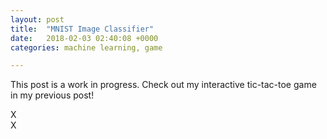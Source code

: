```yaml
---
layout: post
title:  "MNIST Image Classifier"
date:   2018-02-03 02:40:08 +0000
categories: machine learning, game

---
```


<html>
<body class = 'post2'>
    <p>This post is a work in progress. Check out my interactive tic-tac-toe game in my previous post!</p>
    <div class = 'post2 board'>
        <div class='cell' data-indx = "0" >X</div>
        <div class='cell' data-indx = "1" >X</div>
        <div class='cell' data-indx = "2" ></div>
        <div class='cell' data-indx = "3" ></div>
        <div class='cell' data-indx = "4" ></div>
        <div class='cell' data-indx = "5" ></div>
        <div class='cell' data-indx = "6" ></div>
        <div class='cell' data-indx = "7" ></div>
        <div class='cell' data-indx = "8" ></div>
        <div class='cell' data-indx = "9" ></div>
        <div class='cell' data-indx = "10" ></div>
        <div class='cell' data-indx = "11" ></div>
        <div class='cell' data-indx = "12" ></div>
        <div class='cell' data-indx = "13" ></div>
        <div class='cell' data-indx = "14" ></div>
        <div class='cell' data-indx = "15" ></div>
        <div class='cell' data-indx = "16" ></div>
        <div class='cell' data-indx = "17" ></div>
        <div class='cell' data-indx = "18" ></div>
        <div class='cell' data-indx = "19" ></div>
        <div class='cell' data-indx = "20" ></div>
        <div class='cell' data-indx = "21" ></div>
        <div class='cell' data-indx = "22" ></div>
        <div class='cell' data-indx = "23" ></div>
        <div class='cell' data-indx = "24" ></div>
        <div class='cell' data-indx = "25" ></div>
        <div class='cell' data-indx = "26" ></div>
        <div class='cell' data-indx = "27" ></div>
        <div class='cell' data-indx = "28" ></div>
        <div class='cell' data-indx = "29" ></div>
        <div class='cell' data-indx = "30" ></div>
        <div class='cell' data-indx = "31" ></div>
        <div class='cell' data-indx = "32" ></div>
        <div class='cell' data-indx = "33" ></div>
        <div class='cell' data-indx = "34" ></div>
        <div class='cell' data-indx = "35" ></div>
        <div class='cell' data-indx = "36" ></div>
        <div class='cell' data-indx = "37" ></div>
        <div class='cell' data-indx = "38" ></div>
        <div class='cell' data-indx = "39" ></div>
        <div class='cell' data-indx = "40" ></div>
        <div class='cell' data-indx = "41" ></div>
        <div class='cell' data-indx = "42" ></div>
        <div class='cell' data-indx = "43" ></div>
        <div class='cell' data-indx = "44" ></div>
        <div class='cell' data-indx = "45" ></div>
        <div class='cell' data-indx = "46" ></div>
        <div class='cell' data-indx = "47" ></div>
        <div class='cell' data-indx = "48" ></div>
        <div class='cell' data-indx = "49" ></div>
        <div class='cell' data-indx = "50" ></div>
        <div class='cell' data-indx = "51" ></div>
        <div class='cell' data-indx = "52" ></div>
        <div class='cell' data-indx = "53" ></div>
        <div class='cell' data-indx = "54" ></div>
        <div class='cell' data-indx = "55" ></div>
        <div class='cell' data-indx = "56" ></div>
        <div class='cell' data-indx = "57" ></div>
        <div class='cell' data-indx = "58" ></div>
        <div class='cell' data-indx = "59" ></div>
        <div class='cell' data-indx = "60" ></div>
        <div class='cell' data-indx = "61" ></div>
        <div class='cell' data-indx = "62" ></div>
        <div class='cell' data-indx = "63" ></div>
        <div class='cell' data-indx = "64" ></div>
        <div class='cell' data-indx = "65" ></div>
        <div class='cell' data-indx = "66" ></div>
        <div class='cell' data-indx = "67" ></div>
        <div class='cell' data-indx = "68" ></div>
        <div class='cell' data-indx = "69" ></div>
        <div class='cell' data-indx = "70" ></div>
        <div class='cell' data-indx = "71" ></div>
        <div class='cell' data-indx = "72" ></div>
        <div class='cell' data-indx = "73" ></div>
        <div class='cell' data-indx = "74" ></div>
        <div class='cell' data-indx = "75" ></div>
        <div class='cell' data-indx = "76" ></div>
        <div class='cell' data-indx = "77" ></div>
        <div class='cell' data-indx = "78" ></div>
        <div class='cell' data-indx = "79" ></div>
        <div class='cell' data-indx = "80" ></div>
        <div class='cell' data-indx = "81" ></div>
        <div class='cell' data-indx = "82" ></div>
        <div class='cell' data-indx = "83" ></div>
        <div class='cell' data-indx = "84" ></div>
        <div class='cell' data-indx = "85" ></div>
        <div class='cell' data-indx = "86" ></div>
        <div class='cell' data-indx = "87" ></div>
        <div class='cell' data-indx = "88" ></div>
        <div class='cell' data-indx = "89" ></div>
        <div class='cell' data-indx = "90" ></div>
        <div class='cell' data-indx = "91" ></div>
        <div class='cell' data-indx = "92" ></div>
        <div class='cell' data-indx = "93" ></div>
        <div class='cell' data-indx = "94" ></div>
        <div class='cell' data-indx = "95" ></div>
        <div class='cell' data-indx = "96" ></div>
        <div class='cell' data-indx = "97" ></div>
        <div class='cell' data-indx = "98" ></div>
        <div class='cell' data-indx = "99" ></div>
        <div class='cell' data-indx = "100" ></div>
        <div class='cell' data-indx = "102" ></div>
        <div class='cell' data-indx = "103" ></div>
        <div class='cell' data-indx = "104" ></div>
        <div class='cell' data-indx = "105" ></div>
        <div class='cell' data-indx = "106" ></div>
        <div class='cell' data-indx = "107" ></div>
        <div class='cell' data-indx = "108" ></div>
        <div class='cell' data-indx = "109" ></div>
        <div class='cell' data-indx = "110" ></div>
        <div class='cell' data-indx = "111" ></div>
        <div class='cell' data-indx = "112" ></div>
        <div class='cell' data-indx = "113" ></div>
        <div class='cell' data-indx = "114" ></div>
        <div class='cell' data-indx = "115" ></div>
        <div class='cell' data-indx = "116" ></div>
        <div class='cell' data-indx = "117" ></div>
        <div class='cell' data-indx = "118" ></div>
        <div class='cell' data-indx = "119" ></div>
        <div class='cell' data-indx = "120" ></div>
        <div class='cell' data-indx = "121" ></div>
        <div class='cell' data-indx = "122" ></div>
        <div class='cell' data-indx = "123" ></div>
        <div class='cell' data-indx = "124" ></div>
        <div class='cell' data-indx = "125" ></div>
        <div class='cell' data-indx = "126" ></div>
        <div class='cell' data-indx = "127" ></div>
        <div class='cell' data-indx = "128" ></div>
        <div class='cell' data-indx = "129" ></div>
        <div class='cell' data-indx = "130" ></div>
        <div class='cell' data-indx = "131" ></div>
        <div class='cell' data-indx = "132" ></div>
        <div class='cell' data-indx = "133" ></div>
        <div class='cell' data-indx = "134" ></div>
        <div class='cell' data-indx = "135" ></div>
        <div class='cell' data-indx = "136" ></div>
        <div class='cell' data-indx = "137" ></div>
        <div class='cell' data-indx = "138" ></div>
        <div class='cell' data-indx = "139" ></div>
        <div class='cell' data-indx = "140" ></div>
        <div class='cell' data-indx = "141" ></div>
        <div class='cell' data-indx = "142" ></div>
        <div class='cell' data-indx = "143" ></div>
        <div class='cell' data-indx = "144" ></div>
        <div class='cell' data-indx = "145" ></div>
        <div class='cell' data-indx = "146" ></div>
        <div class='cell' data-indx = "147" ></div>
        <div class='cell' data-indx = "148" ></div>
        <div class='cell' data-indx = "149" ></div>
        <div class='cell' data-indx = "150" ></div>
        <div class='cell' data-indx = "151" ></div>
        <div class='cell' data-indx = "152" ></div>
        <div class='cell' data-indx = "153" ></div>
        <div class='cell' data-indx = "154" ></div>
        <div class='cell' data-indx = "155" ></div>
        <div class='cell' data-indx = "156" ></div>
        <div class='cell' data-indx = "157" ></div>
        <div class='cell' data-indx = "158" ></div>
        <div class='cell' data-indx = "159" ></div>
        <div class='cell' data-indx = "160" ></div>
        <div class='cell' data-indx = "161" ></div>
        <div class='cell' data-indx = "162" ></div>
        <div class='cell' data-indx = "163" ></div>
        <div class='cell' data-indx = "164" ></div>
        <div class='cell' data-indx = "165" ></div>
        <div class='cell' data-indx = "166" ></div>
        <div class='cell' data-indx = "167" ></div>
        <div class='cell' data-indx = "168" ></div>
        <div class='cell' data-indx = "169" ></div>
        <div class='cell' data-indx = "170" ></div>
        <div class='cell' data-indx = "171" ></div>
        <div class='cell' data-indx = "172" ></div>
        <div class='cell' data-indx = "173" ></div>
        <div class='cell' data-indx = "174" ></div>
        <div class='cell' data-indx = "175" ></div>
        <div class='cell' data-indx = "176" ></div>
        <div class='cell' data-indx = "177" ></div>
        <div class='cell' data-indx = "178" ></div>
        <div class='cell' data-indx = "179" ></div>
        <div class='cell' data-indx = "180" ></div>
        <div class='cell' data-indx = "181" ></div>
        <div class='cell' data-indx = "182" ></div>
        <div class='cell' data-indx = "183" ></div>
        <div class='cell' data-indx = "184" ></div>
        <div class='cell' data-indx = "185" ></div>
        <div class='cell' data-indx = "186" ></div>
        <div class='cell' data-indx = "187" ></div>
        <div class='cell' data-indx = "188" ></div>
        <div class='cell' data-indx = "189" ></div>
        <div class='cell' data-indx = "190" ></div>
        <div class='cell' data-indx = "191" ></div>
        <div class='cell' data-indx = "192" ></div>
        <div class='cell' data-indx = "193" ></div>
        <div class='cell' data-indx = "194" ></div>
        <div class='cell' data-indx = "195" ></div>
        <div class='cell' data-indx = "196" ></div>
        <div class='cell' data-indx = "197" ></div>
        <div class='cell' data-indx = "198" ></div>
        <div class='cell' data-indx = "199" ></div>
        <div class='cell' data-indx = "200" ></div>
        <div class='cell' data-indx = "201" ></div>
        <div class='cell' data-indx = "202" ></div>
        <div class='cell' data-indx = "203" ></div>
        <div class='cell' data-indx = "204" ></div>
        <div class='cell' data-indx = "205" ></div>
        <div class='cell' data-indx = "206" ></div>
        <div class='cell' data-indx = "207" ></div>
        <div class='cell' data-indx = "208" ></div>
        <div class='cell' data-indx = "209" ></div>
        <div class='cell' data-indx = "210" ></div>
        <div class='cell' data-indx = "211" ></div>
        <div class='cell' data-indx = "212" ></div>
        <div class='cell' data-indx = "213" ></div>
        <div class='cell' data-indx = "214" ></div>
        <div class='cell' data-indx = "215" ></div>
        <div class='cell' data-indx = "216" ></div>
        <div class='cell' data-indx = "217" ></div>
        <div class='cell' data-indx = "218" ></div>
        <div class='cell' data-indx = "219" ></div>
        <div class='cell' data-indx = "220" ></div>
        <div class='cell' data-indx = "221" ></div>
        <div class='cell' data-indx = "222" ></div>
        <div class='cell' data-indx = "223" ></div>
        <div class='cell' data-indx = "224" ></div>
        <div class='cell' data-indx = "225" ></div>
        <div class='cell' data-indx = "226" ></div>
        <div class='cell' data-indx = "227" ></div>
        <div class='cell' data-indx = "228" ></div>
        <div class='cell' data-indx = "229" ></div>
        <div class='cell' data-indx = "230" ></div>
        <div class='cell' data-indx = "231" ></div>
        <div class='cell' data-indx = "232" ></div>
        <div class='cell' data-indx = "233" ></div>
        <div class='cell' data-indx = "234" ></div>
        <div class='cell' data-indx = "235" ></div>
        <div class='cell' data-indx = "236" ></div>
        <div class='cell' data-indx = "237" ></div>
        <div class='cell' data-indx = "238" ></div>
        <div class='cell' data-indx = "239" ></div>
        <div class='cell' data-indx = "240" ></div>
        <div class='cell' data-indx = "241" ></div>
        <div class='cell' data-indx = "242" ></div>
        <div class='cell' data-indx = "243" ></div>
        <div class='cell' data-indx = "244" ></div>
        <div class='cell' data-indx = "245" ></div>
        <div class='cell' data-indx = "246" ></div>
        <div class='cell' data-indx = "247" ></div>
        <div class='cell' data-indx = "248" ></div>
        <div class='cell' data-indx = "249" ></div>
        <div class='cell' data-indx = "250" ></div>
        <div class='cell' data-indx = "251" ></div>
        <div class='cell' data-indx = "252" ></div>
        <div class='cell' data-indx = "253" ></div>
        <div class='cell' data-indx = "254" ></div>
        <div class='cell' data-indx = "255" ></div>
        <div class='cell' data-indx = "256" ></div>
        <div class='cell' data-indx = "257" ></div>
        <div class='cell' data-indx = "258" ></div>
        <div class='cell' data-indx = "259" ></div>
        <div class='cell' data-indx = "260" ></div>
        <div class='cell' data-indx = "261" ></div>
        <div class='cell' data-indx = "262" ></div>
        <div class='cell' data-indx = "263" ></div>
        <div class='cell' data-indx = "264" ></div>
        <div class='cell' data-indx = "265" ></div>
        <div class='cell' data-indx = "266" ></div>
        <div class='cell' data-indx = "267" ></div>
        <div class='cell' data-indx = "268" ></div>
        <div class='cell' data-indx = "269" ></div>
        <div class='cell' data-indx = "270" ></div>
        <div class='cell' data-indx = "271" ></div>
        <div class='cell' data-indx = "272" ></div>
        <div class='cell' data-indx = "273" ></div>
        <div class='cell' data-indx = "274" ></div>
        <div class='cell' data-indx = "275" ></div>
        <div class='cell' data-indx = "276" ></div>
        <div class='cell' data-indx = "277" ></div>
        <div class='cell' data-indx = "278" ></div>
        <div class='cell' data-indx = "279" ></div>
        <div class='cell' data-indx = "280" ></div>
        <div class='cell' data-indx = "281" ></div>
        <div class='cell' data-indx = "282" ></div>
        <div class='cell' data-indx = "283" ></div>
        <div class='cell' data-indx = "284" ></div>
        <div class='cell' data-indx = "285" ></div>
        <div class='cell' data-indx = "286" ></div>
        <div class='cell' data-indx = "287" ></div>
        <div class='cell' data-indx = "288" ></div>
        <div class='cell' data-indx = "289" ></div>
        <div class='cell' data-indx = "290" ></div>
        <div class='cell' data-indx = "291" ></div>
        <div class='cell' data-indx = "292" ></div>
        <div class='cell' data-indx = "293" ></div>
        <div class='cell' data-indx = "294" ></div>
        <div class='cell' data-indx = "295" ></div>
        <div class='cell' data-indx = "296" ></div>
        <div class='cell' data-indx = "297" ></div>
        <div class='cell' data-indx = "298" ></div>
        <div class='cell' data-indx = "299" ></div>
        <div class='cell' data-indx = "300" ></div>
        <div class='cell' data-indx = "301" ></div>
        <div class='cell' data-indx = "302" ></div>
        <div class='cell' data-indx = "303" ></div>
        <div class='cell' data-indx = "304" ></div>
        <div class='cell' data-indx = "305" ></div>
        <div class='cell' data-indx = "306" ></div>
        <div class='cell' data-indx = "307" ></div>
        <div class='cell' data-indx = "308" ></div>
        <div class='cell' data-indx = "309" ></div>
        <div class='cell' data-indx = "310" ></div>
        <div class='cell' data-indx = "311" ></div>
        <div class='cell' data-indx = "312" ></div>
        <div class='cell' data-indx = "313" ></div>
        <div class='cell' data-indx = "314" ></div>
        <div class='cell' data-indx = "315" ></div>
        <div class='cell' data-indx = "316" ></div>
        <div class='cell' data-indx = "317" ></div>
        <div class='cell' data-indx = "318" ></div>
        <div class='cell' data-indx = "319" ></div>
        <div class='cell' data-indx = "320" ></div>
        <div class='cell' data-indx = "321" ></div>
        <div class='cell' data-indx = "322" ></div>
        <div class='cell' data-indx = "323" ></div>
        <div class='cell' data-indx = "324" ></div>
        <div class='cell' data-indx = "325" ></div>
        <div class='cell' data-indx = "326" ></div>
        <div class='cell' data-indx = "327" ></div>
        <div class='cell' data-indx = "328" ></div>
        <div class='cell' data-indx = "329" ></div>
        <div class='cell' data-indx = "330" ></div>
        <div class='cell' data-indx = "331" ></div>
        <div class='cell' data-indx = "332" ></div>
        <div class='cell' data-indx = "333" ></div>
        <div class='cell' data-indx = "334" ></div>
        <div class='cell' data-indx = "335" ></div>
        <div class='cell' data-indx = "336" ></div>
        <div class='cell' data-indx = "337" ></div>
        <div class='cell' data-indx = "338" ></div>
        <div class='cell' data-indx = "339" ></div>
        <div class='cell' data-indx = "340" ></div>
        <div class='cell' data-indx = "341" ></div>
        <div class='cell' data-indx = "342" ></div>
        <div class='cell' data-indx = "343" ></div>
        <div class='cell' data-indx = "344" ></div>
        <div class='cell' data-indx = "345" ></div>
        <div class='cell' data-indx = "346" ></div>
        <div class='cell' data-indx = "347" ></div>
        <div class='cell' data-indx = "348" ></div>
        <div class='cell' data-indx = "349" ></div>
        <div class='cell' data-indx = "350" ></div>
        <div class='cell' data-indx = "351" ></div>
        <div class='cell' data-indx = "352" ></div>
        <div class='cell' data-indx = "353" ></div>
        <div class='cell' data-indx = "354" ></div>
        <div class='cell' data-indx = "355" ></div>
        <div class='cell' data-indx = "356" ></div>
        <div class='cell' data-indx = "357" ></div>
        <div class='cell' data-indx = "358" ></div>
        <div class='cell' data-indx = "359" ></div>
        <div class='cell' data-indx = "360" ></div>
        <div class='cell' data-indx = "361" ></div>
        <div class='cell' data-indx = "362" ></div>
        <div class='cell' data-indx = "363" ></div>
        <div class='cell' data-indx = "364" ></div>
        <div class='cell' data-indx = "365" ></div>
        <div class='cell' data-indx = "366" ></div>
        <div class='cell' data-indx = "367" ></div>
        <div class='cell' data-indx = "368" ></div>
        <div class='cell' data-indx = "369" ></div>
        <div class='cell' data-indx = "370" ></div>
        <div class='cell' data-indx = "371" ></div>
        <div class='cell' data-indx = "372" ></div>
        <div class='cell' data-indx = "373" ></div>
        <div class='cell' data-indx = "374" ></div>
        <div class='cell' data-indx = "375" ></div>
        <div class='cell' data-indx = "376" ></div>
        <div class='cell' data-indx = "377" ></div>
        <div class='cell' data-indx = "378" ></div>
        <div class='cell' data-indx = "379" ></div>
        <div class='cell' data-indx = "380" ></div>
        <div class='cell' data-indx = "381" ></div>
        <div class='cell' data-indx = "382" ></div>
        <div class='cell' data-indx = "383" ></div>
        <div class='cell' data-indx = "384" ></div>
        <div class='cell' data-indx = "385" ></div>
        <div class='cell' data-indx = "386" ></div>
        <div class='cell' data-indx = "387" ></div>
        <div class='cell' data-indx = "388" ></div>
        <div class='cell' data-indx = "389" ></div>
        <div class='cell' data-indx = "390" ></div>
        <div class='cell' data-indx = "391" ></div>
        <div class='cell' data-indx = "392" ></div>
        <div class='cell' data-indx = "393" ></div>
        <div class='cell' data-indx = "394" ></div>
        <div class='cell' data-indx = "395" ></div>
        <div class='cell' data-indx = "396" ></div>
        <div class='cell' data-indx = "397" ></div>
        <div class='cell' data-indx = "398" ></div>
        <div class='cell' data-indx = "399" ></div>
        <div class='cell' data-indx = "400" ></div>
        <div class='cell' data-indx = "401" ></div>
        <div class='cell' data-indx = "402" ></div>
        <div class='cell' data-indx = "403" ></div>
        <div class='cell' data-indx = "404" ></div>
        <div class='cell' data-indx = "405" ></div>
        <div class='cell' data-indx = "406" ></div>
        <div class='cell' data-indx = "407" ></div>
        <div class='cell' data-indx = "408" ></div>
        <div class='cell' data-indx = "409" ></div>
        <div class='cell' data-indx = "410" ></div>
        <div class='cell' data-indx = "411" ></div>
        <div class='cell' data-indx = "412" ></div>
        <div class='cell' data-indx = "413" ></div>
        <div class='cell' data-indx = "414" ></div>
        <div class='cell' data-indx = "415" ></div>
        <div class='cell' data-indx = "416" ></div>
        <div class='cell' data-indx = "417" ></div>
        <div class='cell' data-indx = "418" ></div>
        <div class='cell' data-indx = "419" ></div>
        <div class='cell' data-indx = "420" ></div>
        <div class='cell' data-indx = "421" ></div>
        <div class='cell' data-indx = "422" ></div>
        <div class='cell' data-indx = "423" ></div>
        <div class='cell' data-indx = "424" ></div>
        <div class='cell' data-indx = "425" ></div>
        <div class='cell' data-indx = "426" ></div>
        <div class='cell' data-indx = "427" ></div>
        <div class='cell' data-indx = "428" ></div>
        <div class='cell' data-indx = "429" ></div>
        <div class='cell' data-indx = "430" ></div>
        <div class='cell' data-indx = "431" ></div>
        <div class='cell' data-indx = "432" ></div>
        <div class='cell' data-indx = "433" ></div>
        <div class='cell' data-indx = "434" ></div>
        <div class='cell' data-indx = "435" ></div>
        <div class='cell' data-indx = "436" ></div>
        <div class='cell' data-indx = "437" ></div>
        <div class='cell' data-indx = "438" ></div>
        <div class='cell' data-indx = "439" ></div>
        <div class='cell' data-indx = "440" ></div>
        <div class='cell' data-indx = "441" ></div>
        <div class='cell' data-indx = "442" ></div>
        <div class='cell' data-indx = "443" ></div>
        <div class='cell' data-indx = "444" ></div>
        <div class='cell' data-indx = "445" ></div>
        <div class='cell' data-indx = "446" ></div>
        <div class='cell' data-indx = "447" ></div>
        <div class='cell' data-indx = "448" ></div>
        <div class='cell' data-indx = "449" ></div>
        <div class='cell' data-indx = "450" ></div>
        <div class='cell' data-indx = "451" ></div>
        <div class='cell' data-indx = "452" ></div>
        <div class='cell' data-indx = "453" ></div>
        <div class='cell' data-indx = "454" ></div>
        <div class='cell' data-indx = "455" ></div>
        <div class='cell' data-indx = "456" ></div>
        <div class='cell' data-indx = "457" ></div>
        <div class='cell' data-indx = "458" ></div>
        <div class='cell' data-indx = "459" ></div>
        <div class='cell' data-indx = "460" ></div>
        <div class='cell' data-indx = "461" ></div>
        <div class='cell' data-indx = "462" ></div>
        <div class='cell' data-indx = "463" ></div>
        <div class='cell' data-indx = "464" ></div>
        <div class='cell' data-indx = "465" ></div>
        <div class='cell' data-indx = "466" ></div>
        <div class='cell' data-indx = "467" ></div>
        <div class='cell' data-indx = "468" ></div>
        <div class='cell' data-indx = "469" ></div>
        <div class='cell' data-indx = "470" ></div>
        <div class='cell' data-indx = "471" ></div>
        <div class='cell' data-indx = "472" ></div>
        <div class='cell' data-indx = "473" ></div>
        <div class='cell' data-indx = "474" ></div>
        <div class='cell' data-indx = "475" ></div>
        <div class='cell' data-indx = "476" ></div>
        <div class='cell' data-indx = "477" ></div>
        <div class='cell' data-indx = "478" ></div>
        <div class='cell' data-indx = "479" ></div>
        <div class='cell' data-indx = "480" ></div>
        <div class='cell' data-indx = "481" ></div>
        <div class='cell' data-indx = "482" ></div>
        <div class='cell' data-indx = "483" ></div>
        <div class='cell' data-indx = "484" ></div>
        <div class='cell' data-indx = "485" ></div>
        <div class='cell' data-indx = "486" ></div>
        <div class='cell' data-indx = "487" ></div>
        <div class='cell' data-indx = "488" ></div>
        <div class='cell' data-indx = "489" ></div>
        <div class='cell' data-indx = "490" ></div>
        <div class='cell' data-indx = "491" ></div>
        <div class='cell' data-indx = "492" ></div>
        <div class='cell' data-indx = "493" ></div>
        <div class='cell' data-indx = "494" ></div>
        <div class='cell' data-indx = "495" ></div>
        <div class='cell' data-indx = "496" ></div>
        <div class='cell' data-indx = "497" ></div>
        <div class='cell' data-indx = "498" ></div>
        <div class='cell' data-indx = "499" ></div>
        <div class='cell' data-indx = "500" ></div>
        <div class='cell' data-indx = "501" ></div>
        <div class='cell' data-indx = "502" ></div>
        <div class='cell' data-indx = "503" ></div>
        <div class='cell' data-indx = "504" ></div>
        <div class='cell' data-indx = "505" ></div>
        <div class='cell' data-indx = "506" ></div>
        <div class='cell' data-indx = "507" ></div>
        <div class='cell' data-indx = "508" ></div>
        <div class='cell' data-indx = "509" ></div>
        <div class='cell' data-indx = "510" ></div>
        <div class='cell' data-indx = "511" ></div>
        <div class='cell' data-indx = "512" ></div>
        <div class='cell' data-indx = "513" ></div>
        <div class='cell' data-indx = "514" ></div>
        <div class='cell' data-indx = "515" ></div>
        <div class='cell' data-indx = "516" ></div>
        <div class='cell' data-indx = "517" ></div>
        <div class='cell' data-indx = "518" ></div>
        <div class='cell' data-indx = "519" ></div>
        <div class='cell' data-indx = "520" ></div>
        <div class='cell' data-indx = "521" ></div>
        <div class='cell' data-indx = "522" ></div>
        <div class='cell' data-indx = "523" ></div>
        <div class='cell' data-indx = "524" ></div>
        <div class='cell' data-indx = "525" ></div>
        <div class='cell' data-indx = "526" ></div>
        <div class='cell' data-indx = "527" ></div>
        <div class='cell' data-indx = "528" ></div>
        <div class='cell' data-indx = "529" ></div>
        <div class='cell' data-indx = "530" ></div>
        <div class='cell' data-indx = "531" ></div>
        <div class='cell' data-indx = "532" ></div>
        <div class='cell' data-indx = "533" ></div>
        <div class='cell' data-indx = "534" ></div>
        <div class='cell' data-indx = "535" ></div>
        <div class='cell' data-indx = "536" ></div>
        <div class='cell' data-indx = "537" ></div>
        <div class='cell' data-indx = "538" ></div>
        <div class='cell' data-indx = "539" ></div>
        <div class='cell' data-indx = "540" ></div>
        <div class='cell' data-indx = "541" ></div>
        <div class='cell' data-indx = "542" ></div>
        <div class='cell' data-indx = "543" ></div>
        <div class='cell' data-indx = "544" ></div>
        <div class='cell' data-indx = "545" ></div>
        <div class='cell' data-indx = "546" ></div>
        <div class='cell' data-indx = "547" ></div>
        <div class='cell' data-indx = "548" ></div>
        <div class='cell' data-indx = "549" ></div>
        <div class='cell' data-indx = "550" ></div>
        <div class='cell' data-indx = "551" ></div>
        <div class='cell' data-indx = "552" ></div>
        <div class='cell' data-indx = "553" ></div>
        <div class='cell' data-indx = "554" ></div>
        <div class='cell' data-indx = "555" ></div>
        <div class='cell' data-indx = "556" ></div>
        <div class='cell' data-indx = "557" ></div>
        <div class='cell' data-indx = "558" ></div>
        <div class='cell' data-indx = "559" ></div>
        <div class='cell' data-indx = "560" ></div>
        <div class='cell' data-indx = "561" ></div>
        <div class='cell' data-indx = "562" ></div>
        <div class='cell' data-indx = "563" ></div>
        <div class='cell' data-indx = "564" ></div>
        <div class='cell' data-indx = "565" ></div>
        <div class='cell' data-indx = "566" ></div>
        <div class='cell' data-indx = "567" ></div>
        <div class='cell' data-indx = "568" ></div>
        <div class='cell' data-indx = "569" ></div>
        <div class='cell' data-indx = "570" ></div>
        <div class='cell' data-indx = "571" ></div>
        <div class='cell' data-indx = "572" ></div>
        <div class='cell' data-indx = "573" ></div>
        <div class='cell' data-indx = "574" ></div>
        <div class='cell' data-indx = "575" ></div>
        <div class='cell' data-indx = "576" ></div>
        <div class='cell' data-indx = "577" ></div>
        <div class='cell' data-indx = "578" ></div>
        <div class='cell' data-indx = "579" ></div>
        <div class='cell' data-indx = "580" ></div>
        <div class='cell' data-indx = "581" ></div>
        <div class='cell' data-indx = "582" ></div>
        <div class='cell' data-indx = "583" ></div>
        <div class='cell' data-indx = "584" ></div>
        <div class='cell' data-indx = "585" ></div>
        <div class='cell' data-indx = "586" ></div>
        <div class='cell' data-indx = "587" ></div>
        <div class='cell' data-indx = "588" ></div>
        <div class='cell' data-indx = "589" ></div>
        <div class='cell' data-indx = "590" ></div>
        <div class='cell' data-indx = "591" ></div>
        <div class='cell' data-indx = "592" ></div>
        <div class='cell' data-indx = "593" ></div>
        <div class='cell' data-indx = "594" ></div>
        <div class='cell' data-indx = "595" ></div>
        <div class='cell' data-indx = "596" ></div>
        <div class='cell' data-indx = "597" ></div>
        <div class='cell' data-indx = "598" ></div>
        <div class='cell' data-indx = "599" ></div>
        <div class='cell' data-indx = "600" ></div>
        <div class='cell' data-indx = "601" ></div>
        <div class='cell' data-indx = "602" ></div>
        <div class='cell' data-indx = "603" ></div>
        <div class='cell' data-indx = "604" ></div>
        <div class='cell' data-indx = "605" ></div>
        <div class='cell' data-indx = "606" ></div>
        <div class='cell' data-indx = "607" ></div>
        <div class='cell' data-indx = "608" ></div>
        <div class='cell' data-indx = "609" ></div>
        <div class='cell' data-indx = "610" ></div>
        <div class='cell' data-indx = "611" ></div>
        <div class='cell' data-indx = "612" ></div>
        <div class='cell' data-indx = "613" ></div>
        <div class='cell' data-indx = "614" ></div>
        <div class='cell' data-indx = "615" ></div>
        <div class='cell' data-indx = "616" ></div>
        <div class='cell' data-indx = "617" ></div>
        <div class='cell' data-indx = "618" ></div>
        <div class='cell' data-indx = "619" ></div>
        <div class='cell' data-indx = "620" ></div>
        <div class='cell' data-indx = "621" ></div>
        <div class='cell' data-indx = "622" ></div>
        <div class='cell' data-indx = "623" ></div>
        <div class='cell' data-indx = "624" ></div>
        <div class='cell' data-indx = "625" ></div>
        <div class='cell' data-indx = "626" ></div>
        <div class='cell' data-indx = "627" ></div>
        <div class='cell' data-indx = "628" ></div>
        <div class='cell' data-indx = "629" ></div>
        <div class='cell' data-indx = "630" ></div>
        <div class='cell' data-indx = "631" ></div>
        <div class='cell' data-indx = "632" ></div>
        <div class='cell' data-indx = "633" ></div>
        <div class='cell' data-indx = "634" ></div>
        <div class='cell' data-indx = "635" ></div>
        <div class='cell' data-indx = "636" ></div>
        <div class='cell' data-indx = "637" ></div>
        <div class='cell' data-indx = "638" ></div>
        <div class='cell' data-indx = "639" ></div>
        <div class='cell' data-indx = "640" ></div>
        <div class='cell' data-indx = "641" ></div>
        <div class='cell' data-indx = "642" ></div>
        <div class='cell' data-indx = "643" ></div>
        <div class='cell' data-indx = "644" ></div>
        <div class='cell' data-indx = "645" ></div>
        <div class='cell' data-indx = "646" ></div>
        <div class='cell' data-indx = "647" ></div>
        <div class='cell' data-indx = "648" ></div>
        <div class='cell' data-indx = "649" ></div>
        <div class='cell' data-indx = "650" ></div>
        <div class='cell' data-indx = "651" ></div>
        <div class='cell' data-indx = "652" ></div>
        <div class='cell' data-indx = "653" ></div>
        <div class='cell' data-indx = "654" ></div>
        <div class='cell' data-indx = "655" ></div>
        <div class='cell' data-indx = "656" ></div>
        <div class='cell' data-indx = "657" ></div>
        <div class='cell' data-indx = "658" ></div>
        <div class='cell' data-indx = "659" ></div>
        <div class='cell' data-indx = "660" ></div>
        <div class='cell' data-indx = "661" ></div>
        <div class='cell' data-indx = "662" ></div>
        <div class='cell' data-indx = "663" ></div>
        <div class='cell' data-indx = "664" ></div>
        <div class='cell' data-indx = "665" ></div>
        <div class='cell' data-indx = "666" ></div>
        <div class='cell' data-indx = "667" ></div>
        <div class='cell' data-indx = "668" ></div>
        <div class='cell' data-indx = "669" ></div>
        <div class='cell' data-indx = "670" ></div>
        <div class='cell' data-indx = "671" ></div>
        <div class='cell' data-indx = "672" ></div>
        <div class='cell' data-indx = "673" ></div>
        <div class='cell' data-indx = "674" ></div>
        <div class='cell' data-indx = "675" ></div>
        <div class='cell' data-indx = "676" ></div>
        <div class='cell' data-indx = "677" ></div>
        <div class='cell' data-indx = "678" ></div>
        <div class='cell' data-indx = "679" ></div>
        <div class='cell' data-indx = "680" ></div>
        <div class='cell' data-indx = "681" ></div>
        <div class='cell' data-indx = "682" ></div>
        <div class='cell' data-indx = "683" ></div>
        <div class='cell' data-indx = "684" ></div>
        <div class='cell' data-indx = "685" ></div>
        <div class='cell' data-indx = "686" ></div>
        <div class='cell' data-indx = "687" ></div>
        <div class='cell' data-indx = "688" ></div>
        <div class='cell' data-indx = "689" ></div>
        <div class='cell' data-indx = "690" ></div>
        <div class='cell' data-indx = "691" ></div>
        <div class='cell' data-indx = "692" ></div>
        <div class='cell' data-indx = "693" ></div>
        <div class='cell' data-indx = "694" ></div>
        <div class='cell' data-indx = "695" ></div>
        <div class='cell' data-indx = "696" ></div>
        <div class='cell' data-indx = "697" ></div>
        <div class='cell' data-indx = "698" ></div>
        <div class='cell' data-indx = "699" ></div>
        <div class='cell' data-indx = "700" ></div>
        <div class='cell' data-indx = "701" ></div>
        <div class='cell' data-indx = "702" ></div>
        <div class='cell' data-indx = "703" ></div>
        <div class='cell' data-indx = "704" ></div>
        <div class='cell' data-indx = "705" ></div>
        <div class='cell' data-indx = "706" ></div>
        <div class='cell' data-indx = "707" ></div>
        <div class='cell' data-indx = "708" ></div>
        <div class='cell' data-indx = "709" ></div>
        <div class='cell' data-indx = "710" ></div>
        <div class='cell' data-indx = "711" ></div>
        <div class='cell' data-indx = "712" ></div>
        <div class='cell' data-indx = "713" ></div>
        <div class='cell' data-indx = "714" ></div>
        <div class='cell' data-indx = "715" ></div>
        <div class='cell' data-indx = "716" ></div>
        <div class='cell' data-indx = "717" ></div>
        <div class='cell' data-indx = "718" ></div>
        <div class='cell' data-indx = "719" ></div>
        <div class='cell' data-indx = "720" ></div>
        <div class='cell' data-indx = "721" ></div>
        <div class='cell' data-indx = "722" ></div>
        <div class='cell' data-indx = "723" ></div>
        <div class='cell' data-indx = "724" ></div>
        <div class='cell' data-indx = "725" ></div>
        <div class='cell' data-indx = "726" ></div>
        <div class='cell' data-indx = "727" ></div>
        <div class='cell' data-indx = "728" ></div>
        <div class='cell' data-indx = "729" ></div>
        <div class='cell' data-indx = "730" ></div>
        <div class='cell' data-indx = "731" ></div>
        <div class='cell' data-indx = "732" ></div>
        <div class='cell' data-indx = "733" ></div>
        <div class='cell' data-indx = "734" ></div>
        <div class='cell' data-indx = "735" ></div>
        <div class='cell' data-indx = "736" ></div>
        <div class='cell' data-indx = "737" ></div>
        <div class='cell' data-indx = "738" ></div>
        <div class='cell' data-indx = "739" ></div>
        <div class='cell' data-indx = "740" ></div>
        <div class='cell' data-indx = "741" ></div>
        <div class='cell' data-indx = "742" ></div>
        <div class='cell' data-indx = "743" ></div>
        <div class='cell' data-indx = "744" ></div>
        <div class='cell' data-indx = "745" ></div>
        <div class='cell' data-indx = "746" ></div>
        <div class='cell' data-indx = "747" ></div>
        <div class='cell' data-indx = "748" ></div>
        <div class='cell' data-indx = "749" ></div>
        <div class='cell' data-indx = "750" ></div>
        <div class='cell' data-indx = "751" ></div>
        <div class='cell' data-indx = "752" ></div>
        <div class='cell' data-indx = "753" ></div>
        <div class='cell' data-indx = "754" ></div>
        <div class='cell' data-indx = "755" ></div>
        <div class='cell' data-indx = "756" ></div>
        <div class='cell' data-indx = "757" ></div>
        <div class='cell' data-indx = "758" ></div>
        <div class='cell' data-indx = "759" ></div>
        <div class='cell' data-indx = "760" ></div>
        <div class='cell' data-indx = "761" ></div>
        <div class='cell' data-indx = "762" ></div>
        <div class='cell' data-indx = "763" ></div>
        <div class='cell' data-indx = "764" ></div>
        <div class='cell' data-indx = "765" ></div>
        <div class='cell' data-indx = "766" ></div>
        <div class='cell' data-indx = "767" ></div>
        <div class='cell' data-indx = "768" ></div>
        <div class='cell' data-indx = "769" ></div>
        <div class='cell' data-indx = "770" ></div>
        <div class='cell' data-indx = "771" ></div>
        <div class='cell' data-indx = "772" ></div>
        <div class='cell' data-indx = "773" ></div>
        <div class='cell' data-indx = "774" ></div>
        <div class='cell' data-indx = "775" ></div>
        <div class='cell' data-indx = "776" ></div>
        <div class='cell' data-indx = "777" ></div>
        <div class='cell' data-indx = "778" ></div>
        <div class='cell' data-indx = "779" ></div>
        <div class='cell' data-indx = "780" ></div>
        <div class='cell' data-indx = "781" ></div>
        <div class='cell' data-indx = "782" ></div>
        <div class='cell' data-indx = "783" ></div>
    </div>
</body>
</html>
